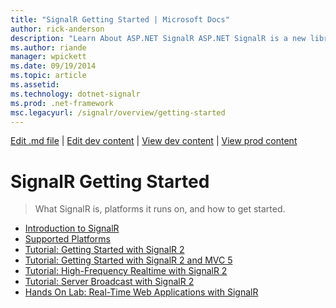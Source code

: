 ```yaml
---
title: "SignalR Getting Started | Microsoft Docs"
author: rick-anderson
description: "Learn About ASP.NET SignalR ASP.NET SignalR is a new library for ASP.NET developers that makes developing real-time web functionality easy. SignalR allows bi..."
ms.author: riande
manager: wpickett
ms.date: 09/19/2014
ms.topic: article
ms.assetid: 
ms.technology: dotnet-signalr
ms.prod: .net-framework
msc.legacyurl: /signalr/overview/getting-started
---
```

[Edit .md file](C:\Projects\msc\dev\Msc.Www\Web.ASP\App_Data\github\signalr\overview\index.md) | [Edit dev content](http://www.aspdev.net/umbraco#/content/content/edit/59929) | [View dev content](http://docs.aspdev.net/tutorials/signalr/overview/getting-started/index.html) | [View prod content](http://www.asp.net/signalr/overview/getting-started)

SignalR Getting Started
====================
> What SignalR is, platforms it runs on, and how to get started.


- [Introduction to SignalR](introduction-to-signalr.md)
- [Supported Platforms](supported-platforms.md)
- [Tutorial: Getting Started with SignalR 2](tutorial-getting-started-with-signalr.md)
- [Tutorial: Getting Started with SignalR 2 and MVC 5](tutorial-getting-started-with-signalr-and-mvc.md)
- [Tutorial: High-Frequency Realtime with SignalR 2](tutorial-high-frequency-realtime-with-signalr.md)
- [Tutorial: Server Broadcast with SignalR 2](tutorial-server-broadcast-with-signalr.md)
- [Hands On Lab: Real-Time Web Applications with SignalR](real-time-web-applications-with-signalr.md)